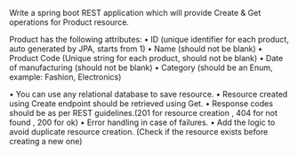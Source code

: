  Write a spring boot REST application which will provide Create & Get operations for Product resource.

Product has the following attributes: 
•	ID (unique identifier for each product, auto generated by JPA, starts from 1)
•	Name (should not be blank)
•	Product Code (Unique string for each product, should not be blank)
•	Date of manufacturing (should not be blank)
•	Category (should be an Enum, example: Fashion, Electronics)

•	You can use any relational database to save resource.
•	Resource created using Create endpoint should be retrieved using Get.
•	Response codes should be as per REST guidelines.(201 for resource creation , 404 for not found , 200 for ok)
•	Error handling in case of failures.
•	Add the logic to avoid duplicate resource creation. (Check if the resource exists before creating a new one)
